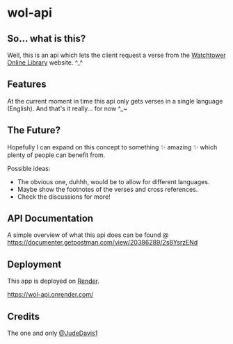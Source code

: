 # wol-api

## So... what is this?

Well, this is an api which lets the client request a verse from the [Watchtower Online Library](https://wol.jw.org/en/wol/h/r1/lp-e) website. ^\_^

## Features

At the current moment in time this api only gets verses in a single language (English).
And that's it really... for now ^\_~

## The Future?

Hopefully I can expand on this concept to something ✨ amazing ✨ which plenty of people can benefit from.

Possible ideas:

- The obvious one, duhhh, would be to allow for different languages.
- Maybe show the footnotes of the verses and cross references.
- Check the discussions for more!

## API Documentation

A simple overview of what this api does can be found @ https://documenter.getpostman.com/view/20386289/2s8YsrzENd

## Deployment

This app is deployed on [Render](https://render.com/).

https://wol-api.onrender.com/

## Credits

The one and only [@JudeDavis1](https://github.com/JudeDavis1)
